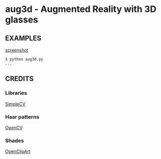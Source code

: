 # aug3d - Augmented Reality with 3D glasses

## EXAMPLES

[screenshot](https://github.com/mcandre/aug3d/raw/master/shot.png)

	$ python aug3d.py
	...

## CREDITS

### Libraries

[SimpleCV](http://simplecv.org/)

### Haar patterns

[OpenCV](http://opencv.willowgarage.com/wiki/)

### Shades

[OpenClipArt](http://openclipart.org/)